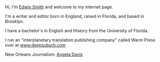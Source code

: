 Hi, I'm [Edwin Smith](http://linkedin.com/in/edwinlsmith/) and welcome to my internet page. 

I'm a writer and editor born in England, raised in Florida, and based in Brooklyn.

I have a bachelor's in English and History from the University of Florida.

I run an "interplanetary translation publishing company" called Warm Press over at www.deepsuburb.com

New Orleans Journalism:
[Angela Davis](https://github.com/Parquetry/parquetry.github.io/blob/main/Screenshot%202023-07-20%20at%205.27.44%20PM.pdf)
